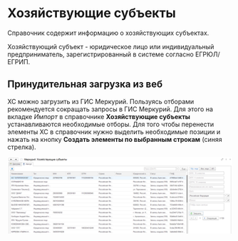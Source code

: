 # Хозяйствующие субъекты

Справочник содержит информацию о хозяйствующих субъектах.

Хозяйствующий субъект - юридическое лицо или индивидуальный предприниматель, зарегистрированный в системе согласно ЕГРЮЛ/ЕГРИП.

## Принудительная загрузка из веб

ХС можно загрузить из ГИС Меркурий. Пользуясь отборами рекомендуется сокращать запросы в ГИС Меркурий. Для этого на вкладке *Импорт* в справочнике **Хозяйствующие субъекты** устанавливаются необходимые отборы. Для того чтобы перенести элементы ХС в справочник нужно выделить необходимые позиции и нажать на кнопку **Создать элементы по выбранным строкам** (синяя стрелка).

[![1][1]][1]

[1]: EconomicEntities.assets/1.png
